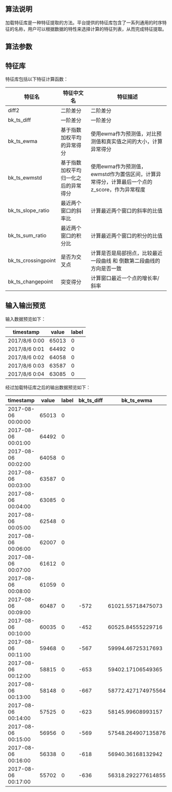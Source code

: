 ## 算法说明

加载特征库是一种特征提取的方法。平台提供的特征库包含了一系列通用的时序特征的名称，用户可以根据数据的特性来选择计算的特征列表，从而完成特征提取。


## 算法参数


## 特征库

特征库包括以下特征计算函数：


| 特征名                 | 特征中文名              | 特征描述                                                   |
|---------------------|--------------------|--------------------------------------------------------|
| diff2               | 二阶差分               | 二阶差分                                                   |
| bk_ts_diff          | 一阶差分               | 一阶差分                                                   |
| bk_ts_ewma          | 基于指数加权平均的异常得分      | 使用ewma作为预测值，对比预测值和真实值之间的大小，计算异常得分                      |
| bk_ts_ewmstd        | 基于指数加权平均归一化之后的异常得分 | 使用ewma作为预测值，ewmstd作为置信区间，计算异常得分，计算最后一个点的z_score，作为异常程度 |
| bk_ts_slope_ratio   | 最近两个窗口的斜率比         | 计算最近两个窗口的斜率的比值                                         |
| bk_ts_sum_ratio     | 最近两个窗口的积分比         | 计算最近两个窗口的积分的比值                                         |
| bk_ts_crossingpoint | 是否为交叉点             | 计算是否是局部拐点，比较最近一段曲线 和 倒数第二段曲线的方向是否一致                    |
| bk_ts_changepoint   | 突变得分               | 计算窗口最近一个点的增长率/斜率                                       |


## 输入输出预览

输入数据预览如下：

| timestamp     | value | label |
|---------------|-------|-------|
| 2017/8/6 0:00 | 65013 | 0     |
| 2017/8/6 0:01 | 64492 | 0     |
| 2017/8/6 0:02 | 64058 | 0     |
| 2017/8/6 0:03 | 63587 | 0     |
| 2017/8/6 0:04 | 63085 | 0     |


经过加载特征库之后的输出数据预览如下：

| timestamp           | value | label | bk_ts_diff | bk_ts_ewma         | bk_ts_ewmstd       | bk_ts_slope_ratio  | bk_ts_sum_ratio    | bk_ts_crossingpoint | bk_ts_changepoint     |
|---------------------|-------|-------|------------|--------------------|--------------------|--------------------|--------------------|---------------------|-----------------------|
| 2017-08-06 00:00:00 | 65013 | 0     |            |                    |                    | -inf               | -inf               | 0                   | -inf                  |
| 2017-08-06 00:01:00 | 64492 | 0     |            |                    |                    | -inf               | -inf               | 0                   | -inf                  |
| 2017-08-06 00:02:00 | 64058 | 0     |            |                    |                    | -inf               | -inf               | 0                   | -inf                  |
| 2017-08-06 00:03:00 | 63587 | 0     |            |                    |                    | -inf               | -inf               | 0                   | -inf                  |
| 2017-08-06 00:04:00 | 63085 | 0     |            |                    |                    | -inf               | -inf               | 0                   | -inf                  |
| 2017-08-06 00:05:00 | 62548 | 0     |            |                    |                    | -inf               | -inf               | 0                   | -inf                  |
| 2017-08-06 00:06:00 | 62007 | 0     |            |                    |                    | -inf               | -inf               | 0                   | -inf                  |
| 2017-08-06 00:07:00 | 61612 | 0     |            |                    |                    | -inf               | -inf               | 0                   | -inf                  |
| 2017-08-06 00:08:00 | 61059 | 0     |            |                    |                    | -inf               | -inf               | 0                   | -inf                  |
| 2017-08-06 00:09:00 | 60487 | 0     | -572       | 61021.55718475073  | 878.3724478544066  | 0.9906320116608526 | 0.9920241214814762 | 0                   | -0.009367988339147383 |
| 2017-08-06 00:10:00 | 60035 | 0     | -452       | 60525.84555229716  | 858.208430266632   | 0.9925273199199828 | 0.9920825672590974 | 0                   | -0.007472680080017194 |
| 2017-08-06 00:11:00 | 59468 | 0     | -567       | 59994.46725317693  | 879.5900141173184  | 0.9905555092862497 | 0.9917812339966838 | 0                   | -0.009444490713750312 |
| 2017-08-06 00:12:00 | 58815 | 0     | -653       | 59402.17106549365  | 945.189743526359   | 0.989019304499899  | 0.991384539834768  | 0                   | -0.010980695500100895 |
| 2017-08-06 00:13:00 | 58148 | 0     | -667       | 58772.427174975564 | 1010.1530989187673 | 0.9886593556065629 | 0.9910091856729726 | 0                   | -0.011340644393437049 |
| 2017-08-06 00:14:00 | 57525 | 0     | -623       | 58145.99608993157  | 1037.6397107151263 | 0.9892859599642292 | 0.990769581332613  | 0                   | -0.010714040035770792 |
| 2017-08-06 00:15:00 | 56956 | 0     | -569       | 57548.264907135876 | 1025.5856366281516 | 0.9901086484137331 | 0.9906316539183464 | 0                   | -0.00989135158626684  |
| 2017-08-06 00:16:00 | 56338 | 0     | -618       | 56940.36168132942  | 1028.186492839503  | 0.989149518926891  | 0.9901255371134889 | 0                   | -0.010850481073109066 |
| 2017-08-06 00:17:00 | 55702 | 0     | -636       | 56318.292277614855 | 1041.129186878623  | 0.9887109943554971 | 0.9898701097325989 | 0                   | -0.011289005644502822 |

